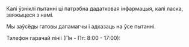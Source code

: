 ﻿Калі ўзніклі пытанні ці патрэбна дадатковая інфармацыя, калі ласка, звяжыцеся з намі.

Мы заўсёды гатовы дапамагчы і адказаць на ўсе пытанні.

Тэлефон гарачай лініі (Пн - Пт: 8:00 - 17:00):
